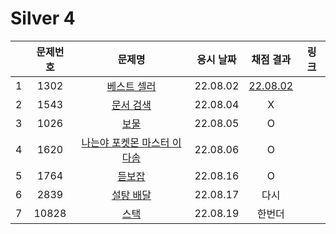 # Silver 4
||문제번호|문제명|응시 날짜|채점 결과|링크|
|:-:|:--:|:--:|:---:|:---:|--|
|1|1302|[베스트 셀러](./1302.js)|22.08.02|[22.08.02](./1302_re.js)||
|2|1543|[문서 검색](./1543.js)|22.08.04|X||
|3|1026|[보물](./1026.js)|22.08.05|O||
|4|1620|[나는야 포켓몬 마스터 이다솜](./1620.js)|22.08.06|O||
|5|1764|[듣보잡](./1764.js)|22.08.16|O||
|6|2839|[설탕 배달](./2839.js)|22.08.17|다시||
|7|10828|[스택](./10828.js)|22.08.19|한번더||